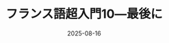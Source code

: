 ---
title: "フランス語超入門10―最後に" 
date: 2025-08-16
image: '~/assets/images/tlex.png'
tags:
- フランス語
- 超入門
---